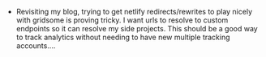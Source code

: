 ---
---

- Revisiting my blog, trying to get netlify redirects/rewrites to play nicely with gridsome is proving tricky. I want urls to resolve to custom endpoints so it can resolve my side projects. This should be a good way to track analytics without needing to have new multiple tracking accounts....
